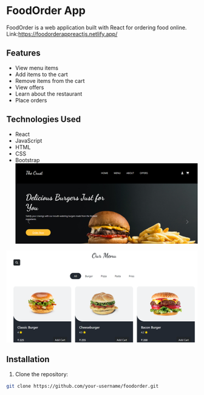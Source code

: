 # FoodOrder App

FoodOrder is a web application built with React for ordering food online.
Link:https://foodorderappreactjs.netlify.app/
## Features

- View menu items
- Add items to the cart
- Remove items from the cart
- View offers
- Learn about the restaurant
- Place orders

## Technologies Used

- React
- JavaScript
- HTML
- CSS
- Bootstrap
![Screenshot 1](https://raw.githubusercontent.com/fidasalam/FoodApp-Reactjs/main/src/screenshots/Screenshot%202024-03-31%20020055.png)

![Screenshot](https://raw.githubusercontent.com/fidasalam/FoodApp-Reactjs/main/src/screenshots/Screenshot%202024-03-31%20020224.png)


## Installation

1. Clone the repository:

```bash
git clone https://github.com/your-username/foodorder.git

